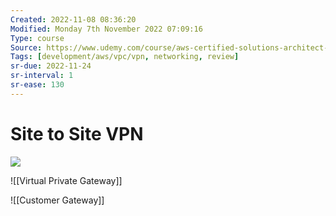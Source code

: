 ```yaml
---
Created: 2022-11-08 08:36:20
Modified: Monday 7th November 2022 07:09:16
Type: course
Source: https://www.udemy.com/course/aws-certified-solutions-architect-associate-saa-c01/?xref=E0Aed11STH4LPUQvCz0GJFABTmM=
Tags: [development/aws/vpc/vpn, networking, review]
sr-due: 2022-11-24
sr-interval: 1
sr-ease: 130
---
```


# Site to Site VPN

![](2020-01-01-18-04-30.png)


![[Virtual Private Gateway]]

![[Customer Gateway]]
